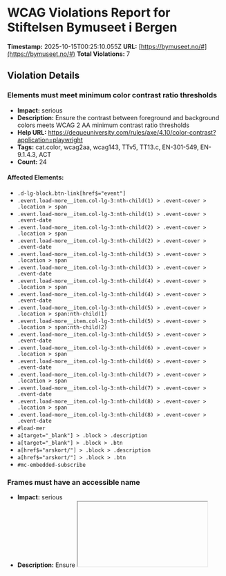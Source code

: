 # WCAG Violations Report for Stiftelsen Bymuseet i Bergen

**Timestamp:** 2025-10-15T00:25:10.055Z
**URL:** [https://bymuseet.no/#](https://bymuseet.no/#)
**Total Violations:** 7

## Violation Details

### Elements must meet minimum color contrast ratio thresholds

- **Impact:** serious
- **Description:** Ensure the contrast between foreground and background colors meets WCAG 2 AA minimum contrast ratio thresholds
- **Help URL:** https://dequeuniversity.com/rules/axe/4.10/color-contrast?application=playwright
- **Tags:** cat.color, wcag2aa, wcag143, TTv5, TT13.c, EN-301-549, EN-9.1.4.3, ACT
- **Count:** 24

#### Affected Elements:

- `.d-lg-block.btn-link[href$="event"]`
- `.event.load-more__item.col-lg-3:nth-child(1) > .event-cover > .location > span`
- `.event.load-more__item.col-lg-3:nth-child(1) > .event-cover > .event-date`
- `.event.load-more__item.col-lg-3:nth-child(2) > .event-cover > .location > span`
- `.event.load-more__item.col-lg-3:nth-child(2) > .event-cover > .event-date`
- `.event.load-more__item.col-lg-3:nth-child(3) > .event-cover > .location > span`
- `.event.load-more__item.col-lg-3:nth-child(3) > .event-cover > .event-date`
- `.event.load-more__item.col-lg-3:nth-child(4) > .event-cover > .location > span`
- `.event.load-more__item.col-lg-3:nth-child(4) > .event-cover > .event-date`
- `.event.load-more__item.col-lg-3:nth-child(5) > .event-cover > .location > span:nth-child(1)`
- `.event.load-more__item.col-lg-3:nth-child(5) > .event-cover > .location > span:nth-child(2)`
- `.event.load-more__item.col-lg-3:nth-child(5) > .event-cover > .event-date`
- `.event.load-more__item.col-lg-3:nth-child(6) > .event-cover > .location > span`
- `.event.load-more__item.col-lg-3:nth-child(6) > .event-cover > .event-date`
- `.event.load-more__item.col-lg-3:nth-child(7) > .event-cover > .location > span`
- `.event.load-more__item.col-lg-3:nth-child(7) > .event-cover > .event-date`
- `.event.load-more__item.col-lg-3:nth-child(8) > .event-cover > .location > span`
- `.event.load-more__item.col-lg-3:nth-child(8) > .event-cover > .event-date`
- `#load-mer`
- `a[target="_blank"] > .block > .description`
- `a[target="_blank"] > .block > .btn`
- `a[href$="arskort/"] > .block > .description`
- `a[href$="arskort/"] > .block > .btn`
- `#mc-embedded-subscribe`

### Frames must have an accessible name

- **Impact:** serious
- **Description:** Ensure <iframe> and <frame> elements have an accessible name
- **Help URL:** https://dequeuniversity.com/rules/axe/4.10/frame-title?application=playwright
- **Tags:** cat.text-alternatives, wcag2a, wcag412, section508, section508.22.i, TTv5, TT12.d, EN-301-549, EN-9.4.1.2
- **Count:** 1

#### Affected Elements:

- `#slick-slide00 > .vimeo-wrapper > iframe`

### Document should have one main landmark

- **Impact:** moderate
- **Description:** Ensure the document has a main landmark
- **Help URL:** https://dequeuniversity.com/rules/axe/4.10/landmark-one-main?application=playwright
- **Tags:** cat.semantics, best-practice
- **Count:** 2

#### Affected Elements:

- `html`
- `#slick-slide00 > .vimeo-wrapper > iframe, html`

### Links must have discernible text

- **Impact:** serious
- **Description:** Ensure links have discernible text
- **Help URL:** https://dequeuniversity.com/rules/axe/4.10/link-name?application=playwright
- **Tags:** cat.name-role-value, wcag2a, wcag244, wcag412, section508, section508.22.a, TTv5, TT6.a, EN-301-549, EN-9.2.4.4, EN-9.4.1.2, ACT
- **Count:** 20

#### Affected Elements:

- `div[data-feed-item-index="9"][aria-label="10 / 12"][data-swiper-slide-index="9"]:nth-child(1) > .instagram-gallery-item__wrap > .instagram-gallery-item__media-wrap > .instagram-gallery-item__icon--link.qligg-icon-instagram[rel="noreferrer"]`
- `div[data-feed-item-index="10"][aria-label="11 / 12"][data-swiper-slide-index="10"]:nth-child(2) > .instagram-gallery-item__wrap > .instagram-gallery-item__media-wrap > .instagram-gallery-item__icon--link.qligg-icon-instagram[rel="noreferrer"]`
- `.swiper-slide-prev > .instagram-gallery-item__wrap > .instagram-gallery-item__media-wrap > .instagram-gallery-item__icon--link.qligg-icon-instagram[rel="noreferrer"]`
- `.swiper-slide-active > .instagram-gallery-item__wrap > .instagram-gallery-item__media-wrap > .instagram-gallery-item__icon--link.qligg-icon-instagram[rel="noreferrer"]`
- `.swiper-slide-next > .instagram-gallery-item__wrap > .instagram-gallery-item__media-wrap > .instagram-gallery-item__icon--link.qligg-icon-instagram[rel="noreferrer"]`
- `div[data-feed-item-index="2"][aria-label="3 / 12"][data-swiper-slide-index="2"]:nth-child(6) > .instagram-gallery-item__wrap > .instagram-gallery-item__media-wrap > .instagram-gallery-item__icon--link.qligg-icon-instagram[rel="noreferrer"]`
- `div[data-feed-item-index="3"] > .instagram-gallery-item__wrap > .instagram-gallery-item__media-wrap > .instagram-gallery-item__icon--link.qligg-icon-instagram[rel="noreferrer"]`
- `div[data-feed-item-index="4"] > .instagram-gallery-item__wrap > .instagram-gallery-item__media-wrap > .instagram-gallery-item__icon--link.qligg-icon-instagram[rel="noreferrer"]`
- `div[data-feed-item-index="5"] > .instagram-gallery-item__wrap > .instagram-gallery-item__media-wrap > .instagram-gallery-item__icon--link.qligg-icon-instagram[rel="noreferrer"]`
- `div[data-feed-item-index="6"] > .instagram-gallery-item__wrap > .instagram-gallery-item__media-wrap > .instagram-gallery-item__icon--link.qligg-icon-instagram[rel="noreferrer"]`
- `div[data-feed-item-index="7"] > .instagram-gallery-item__wrap > .instagram-gallery-item__media-wrap > .instagram-gallery-item__icon--link.qligg-icon-instagram[rel="noreferrer"]`
- `div[data-feed-item-index="8"] > .instagram-gallery-item__wrap > .instagram-gallery-item__media-wrap > .instagram-gallery-item__icon--link.qligg-icon-instagram[rel="noreferrer"]`
- `div[data-feed-item-index="9"][aria-label="10 / 12"][data-swiper-slide-index="9"]:nth-child(13) > .instagram-gallery-item__wrap > .instagram-gallery-item__media-wrap > .instagram-gallery-item__icon--link.qligg-icon-instagram[rel="noreferrer"]`
- `div[data-feed-item-index="10"][aria-label="11 / 12"][data-swiper-slide-index="10"]:nth-child(14) > .instagram-gallery-item__wrap > .instagram-gallery-item__media-wrap > .instagram-gallery-item__icon--link.qligg-icon-instagram[rel="noreferrer"]`
- `.swiper-slide-duplicate-prev > .instagram-gallery-item__wrap > .instagram-gallery-item__media-wrap > .instagram-gallery-item__icon--link.qligg-icon-instagram[rel="noreferrer"]`
- `.swiper-slide-duplicate-active > .instagram-gallery-item__wrap > .instagram-gallery-item__media-wrap > .instagram-gallery-item__icon--link.qligg-icon-instagram[rel="noreferrer"]`
- `.swiper-slide-duplicate-next > .instagram-gallery-item__wrap > .instagram-gallery-item__media-wrap > .instagram-gallery-item__icon--link.qligg-icon-instagram[rel="noreferrer"]`
- `div[data-feed-item-index="2"][aria-label="3 / 12"][data-swiper-slide-index="2"]:nth-child(18) > .instagram-gallery-item__wrap > .instagram-gallery-item__media-wrap > .instagram-gallery-item__icon--link.qligg-icon-instagram[rel="noreferrer"]`
- `.social-icons > ul > li:nth-child(1) > a`
- `.social-icons > ul > li:nth-child(2) > a`

### Zooming and scaling must not be disabled

- **Impact:** critical
- **Description:** Ensure <meta name="viewport"> does not disable text scaling and zooming
- **Help URL:** https://dequeuniversity.com/rules/axe/4.10/meta-viewport?application=playwright
- **Tags:** cat.sensory-and-visual-cues, wcag2aa, wcag144, EN-301-549, EN-9.1.4.4, ACT
- **Count:** 1

#### Affected Elements:

- `meta[name="viewport"]`

### Page should contain a level-one heading

- **Impact:** moderate
- **Description:** Ensure that the page, or at least one of its frames contains a level-one heading
- **Help URL:** https://dequeuniversity.com/rules/axe/4.10/page-has-heading-one?application=playwright
- **Tags:** cat.semantics, best-practice
- **Count:** 2

#### Affected Elements:

- `html`
- `#slick-slide00 > .vimeo-wrapper > iframe, html`

### All page content should be contained by landmarks

- **Impact:** moderate
- **Description:** Ensure all page content is contained by landmarks
- **Help URL:** https://dequeuniversity.com/rules/axe/4.10/region?application=playwright
- **Tags:** cat.keyboard, best-practice
- **Count:** 35

#### Affected Elements:

- `.col-lg-2.museum.col-sm-6:nth-child(1) > .museum-cover > .svg-holder > .svg-title-cover > .svg-title`
- `.col-lg-2.museum.col-sm-6:nth-child(2) > .museum-cover > .svg-holder > .svg-title-cover > .svg-title`
- `.col-lg-2.museum.col-sm-6:nth-child(3) > .museum-cover > .svg-holder > .svg-title-cover > .svg-title`
- `.col-lg-2.museum.col-sm-6:nth-child(4) > .museum-cover > .svg-holder > .svg-title-cover > .svg-title`
- `.col-lg-2.museum.col-sm-6:nth-child(5) > .museum-cover > .svg-holder > .svg-title-cover > .svg-title`
- `.col-lg-2.museum.col-sm-6:nth-child(6) > .museum-cover > .svg-holder > .svg-title-cover > .svg-title`
- `.col-lg-2.museum.col-sm-6:nth-child(7) > .museum-cover > .svg-holder > .svg-title-cover > .svg-title`
- `.col-lg-2.museum.col-sm-6:nth-child(8) > .museum-cover > .svg-holder > .svg-title-cover > .svg-title`
- `.col-lg-2.museum.col-sm-6:nth-child(9) > .museum-cover > .svg-holder > .svg-title-cover > .svg-title`
- `.col-lg-2.museum.col-sm-6:nth-child(10) > .museum-cover > .svg-holder > .svg-title-cover > .svg-title`
- `.dashed-border > .section-title`
- `.filter:nth-child(1) > div[data-rocket-lazy-bg-c2913568-6ba7-4428-8c2a-1a442bb45533="excluded"][data-rocket-lazy-bg-91ed1ae4-dbcb-4490-90a6-8d8cf841a85f="excluded"][data-rocket-lazy-bg-ac357fd8-4552-42d5-9ea2-757e640b2a26="loaded"]`
- `.filter:nth-child(2) > div[data-rocket-lazy-bg-c2913568-6ba7-4428-8c2a-1a442bb45533="excluded"][data-rocket-lazy-bg-91ed1ae4-dbcb-4490-90a6-8d8cf841a85f="excluded"][data-rocket-lazy-bg-ac357fd8-4552-42d5-9ea2-757e640b2a26="loaded"]`
- `.filter:nth-child(3) > div[data-rocket-lazy-bg-c2913568-6ba7-4428-8c2a-1a442bb45533="excluded"][data-rocket-lazy-bg-91ed1ae4-dbcb-4490-90a6-8d8cf841a85f="excluded"][data-rocket-lazy-bg-ac357fd8-4552-42d5-9ea2-757e640b2a26="loaded"]`
- `.when-filter > div[data-rocket-lazy-bg-c2913568-6ba7-4428-8c2a-1a442bb45533="excluded"][data-rocket-lazy-bg-91ed1ae4-dbcb-4490-90a6-8d8cf841a85f="excluded"][data-rocket-lazy-bg-ac357fd8-4552-42d5-9ea2-757e640b2a26="loaded"]`
- `.d-lg-block.btn-link[href$="event"]`
- `.event.load-more__item.col-lg-3:nth-child(1)`
- `.event.load-more__item.col-lg-3:nth-child(2)`
- `.event.load-more__item.col-lg-3:nth-child(3)`
- `.event.load-more__item.col-lg-3:nth-child(4)`
- `.event.load-more__item.col-lg-3:nth-child(5)`
- `.event.load-more__item.col-lg-3:nth-child(6)`
- `.event.load-more__item.col-lg-3:nth-child(7)`
- `.event.load-more__item.col-lg-3:nth-child(8)`
- `.main-row > .text-center`
- `.cta[target="_self"] > span`
- `.culture-for-all`
- `.call-to-actions > .container`
- `.v-2`
- `.instagram-module > .container > .justify-content-between.section-title-link.align-items-center`
- `.instagram-gallery__actions`
- `.mc-field-group`
- `#mce-FNAME`
- `#mce-LNAME`
- `#mce-EMAIL`
